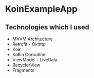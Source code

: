 # KoinExampleApp

## Technologies which I used

* MVVM Architecture
* Retrofit - Okhttp
* Koin
* Kotlin Coroutine
* ViewModel - LiveData
* RecyclerView
* Fragments
